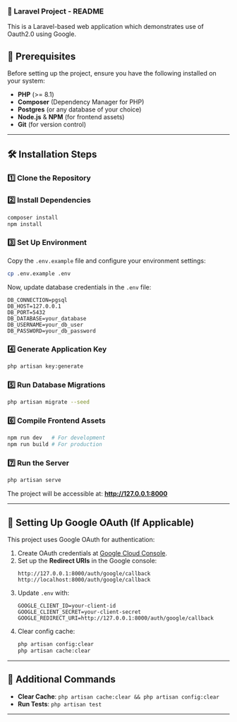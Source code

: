 ### **📌 Laravel Project - README**
This is a Laravel-based web application which demonstrates use of Oauth2.0 using Google.

## 🚀 Prerequisites

Before setting up the project, ensure you have the following installed on your system:

- **PHP** (>= 8.1)
- **Composer** (Dependency Manager for PHP)
- **Postgres** (or any database of your choice)
- **Node.js** & **NPM** (for frontend assets)
- **Git** (for version control)

---

## 🛠️ Installation Steps

### 1️⃣ **Clone the Repository**
<!-- ```sh
git clone https://github.com/your-username/your-repo.git
cd your-repo
``` -->

### 2️⃣ **Install Dependencies**
```sh
composer install
npm install
```

### 3️⃣ **Set Up Environment**
Copy the `.env.example` file and configure your environment settings:
```sh
cp .env.example .env
```
Now, update database credentials in the `.env` file:
```dotenv
DB_CONNECTION=pgsql
DB_HOST=127.0.0.1
DB_PORT=5432
DB_DATABASE=your_database
DB_USERNAME=your_db_user
DB_PASSWORD=your_db_password
```

### 4️⃣ **Generate Application Key**
```sh
php artisan key:generate
```

### 5️⃣ **Run Database Migrations**
```sh
php artisan migrate --seed
```


### 6️⃣ **Compile Frontend Assets**
```sh
npm run dev   # For development
npm run build # For production
```

### 7️⃣ **Run the Server**
```sh
php artisan serve
```
The project will be accessible at: **http://127.0.0.1:8000**

---

## 🔐 Setting Up Google OAuth (If Applicable)

This project uses Google OAuth for authentication:

1. Create OAuth credentials at [Google Cloud Console](https://console.cloud.google.com/).
2. Set up the **Redirect URIs** in the Google console:
   ```
   http://127.0.0.1:8000/auth/google/callback
   http://localhost:8000/auth/google/callback
   ```
3. Update `.env` with:
   ```dotenv
   GOOGLE_CLIENT_ID=your-client-id
   GOOGLE_CLIENT_SECRET=your-client-secret
   GOOGLE_REDIRECT_URI=http://127.0.0.1:8000/auth/google/callback
   ```
4. Clear config cache:
   ```sh
   php artisan config:clear
   php artisan cache:clear
   ```
---

## 🎯 Additional Commands

- **Clear Cache**: `php artisan cache:clear && php artisan config:clear`
- **Run Tests**: `php artisan test`

---
<!--
## 📌 License
This project is open-source and available under the **MIT License**.

---

### ✅ **Now You're Ready to Go! 🚀**
```

This README provides a solid foundation for setting up your Laravel project properly. 🎯🚀 Let me know if you need any modifications! -->